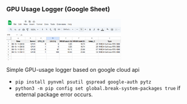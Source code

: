 ### GPU Usage Logger (Google Sheet)

<img src="google_sheet.png" alt="Google Sheet Example" width="60%">

Simple GPU-usage logger based on google cloud api
* ```pip install pynvml psutil gspread google-auth pytz```
* ```python3 -m pip config set global.break-system-packages true``` if external package error occurs.
